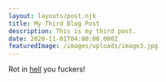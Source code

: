 ```yaml
---
layout: layouts/post.njk
title: My Third Blog Post
description: This is my third post.
date: 2020-11-01T04:00:00.000Z
featuredImage: /images/uploads/image3.jpg
---
```

Rot in <a href="https://www.hell.com" target="_blank" data-filter="pins">hell</a> you fuckers!

